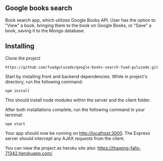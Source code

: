 ## Google books search

Book search app, which utilizes Google Books API.
User has the option to "View" a book, bringing them to the book on Google Books, or "Save" a book, saving it to the Mongo database.


## Installing

Clone the project

```
https://github.com/fuadguluzade/google-books-search-fuad-guluzade.git
```

Start by installing front and backend dependencies. While in project's directory, run the following command:

```
npm install
```

This should install node modules within the server and the client folder.

After both installations complete, run the following command in your terminal:

```
npm start
```

Your app should now be running on <http://localhost:3000>. The Express server should intercept any AJAX requests from the client.

You can view the project as heroku site also: https://thawing-falls-71342.herokuapp.com/

